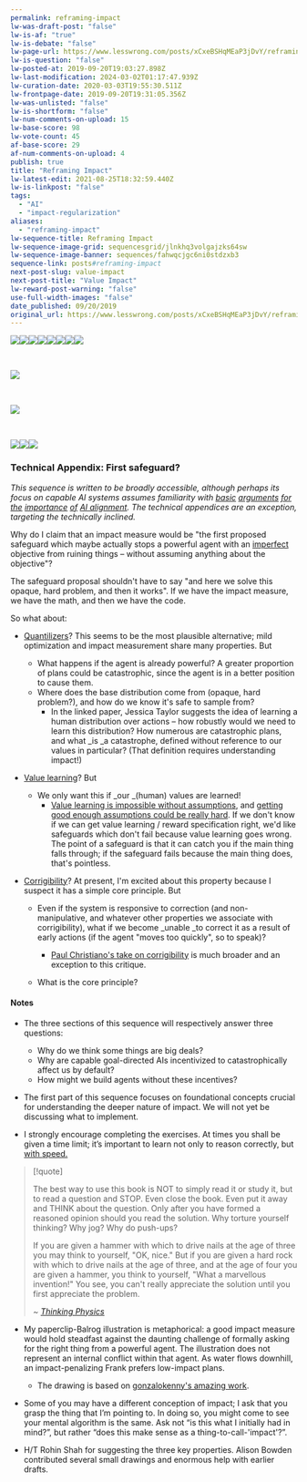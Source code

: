 ```yaml
---
permalink: reframing-impact
lw-was-draft-post: "false"
lw-is-af: "true"
lw-is-debate: "false"
lw-page-url: https://www.lesswrong.com/posts/xCxeBSHqMEaP3jDvY/reframing-impact
lw-is-question: "false"
lw-posted-at: 2019-09-20T19:03:27.898Z
lw-last-modification: 2024-03-02T01:17:47.939Z
lw-curation-date: 2020-03-03T19:55:30.511Z
lw-frontpage-date: 2019-09-20T19:31:05.356Z
lw-was-unlisted: "false"
lw-is-shortform: "false"
lw-num-comments-on-upload: 15
lw-base-score: 98
lw-vote-count: 45
af-base-score: 29
af-num-comments-on-upload: 4
publish: true
title: "Reframing Impact"
lw-latest-edit: 2021-08-25T18:32:59.440Z
lw-is-linkpost: "false"
tags: 
  - "AI"
  - "impact-regularization"
aliases: 
  - "reframing-impact"
lw-sequence-title: Reframing Impact
lw-sequence-image-grid: sequencesgrid/jlnkhq3volgajzks64sw
lw-sequence-image-banner: sequences/fahwqcjgc6ni0stdzxb3
sequence-link: posts#reframing-impact
next-post-slug: value-impact
next-post-title: "Value Impact"
lw-reward-post-warning: "false"
use-full-width-images: "false"
date_published: 09/20/2019
original_url: https://www.lesswrong.com/posts/xCxeBSHqMEaP3jDvY/reframing-impact
---
```

![](https://i.imgur.com/3LocEy9.png )![](https://i.imgur.com/IUOudUK.png)![](https://i.imgur.com/GyP8V1D.png )![](https://i.imgur.com/fEqZh8g.png)![](https://i.imgur.com/wXmF1eX.png)![](https://i.imgur.com/Rjz9usG.png )![](https://39669.cdn.cke-cs.com/rQvD3VnunXZu34m86e5f/images/1722a733b38bd3e06602ab967807e30117054d26051c5c84.png)![](https://i.imgur.com/ZppOEZJ.png )

[​](​![]\(https://i.imgur.com/knzoLGJ.png)

![](https://i.imgur.com/gsWrwt6.png )

[​](​![]\(https://i.imgur.com/kIT2ULN.png)

![](https://i.imgur.com/iSqriuT.png )

[​](​![]\(https://i.imgur.com/p4OkxJ1.png)

![](https://i.imgur.com/p4OkxJ1.png)![](https://i.imgur.com/nFoDRoL.png)![](https://i.imgur.com/e6vNG2D.png)

### Technical Appendix: First safeguard?

_This sequence is written to be broadly accessible, although perhaps its focus on capable AI systems assumes familiarity with_ [_basic_](https://www.youtube.com/watch?v=pARXQnX6QS8) [_arguments_](https://www.amazon.com/Human-Compatible-Artificial-Intelligence-Problem/dp/0525558616) [_for_](https://www.amazon.com/Superintelligence-Dangers-Strategies-Nick-Bostrom/dp/0198739834/ref=sr_1_3?keywords=Superintelligence&qid=1560704777&s=books&sr=1-3) [_the_](https://slatestarcodex.com/superintelligence-faq/) [_importance_](https://80000hours.org/problem-profiles/positively-shaping-artificial-intelligence/) [_of_](https://www.openphilanthropy.org/blog/potential-risks-advanced-artificial-intelligence-philanthropic-opportunity) [_AI alignment_](https://www.openphilanthropy.org/blog/some-background-our-views-regarding-advanced-artificial-intelligence)_. The technical appendices are an exception, targeting the technically inclined._

Why do I claim that an impact measure would be "the first proposed safeguard which maybe actually stops a powerful agent with an [imperfect](https://www.lesswrong.com/posts/iTpLAaPamcKyjmbFC/robust-delegation) objective from ruining things – without assuming anything about the objective"?

The safeguard proposal shouldn't have to say "and here we solve this opaque, hard problem, and then it works". If we have the impact measure, we have the math, and then we have the code.

So what about:

- [Quantilizers](https://www.aaai.org/ocs/index.php/WS/AAAIW16/paper/view/12613)? This seems to be the most plausible alternative; mild optimization and impact measurement share many properties. But
  - What happens if the agent is already powerful? A greater proportion of plans could be catastrophic, since the agent is in a better position to cause them.
  - Where does the base distribution come from (opaque, hard problem?), and how do we know it's safe to sample from?
    - In the linked paper, Jessica Taylor suggests the idea of learning a human distribution over actions – how robustly would we need to learn this distribution? How numerous are catastrophic plans, and what _is _a catastrophe, defined without reference to our values in particular? (That definition requires understanding impact!)


- [Value learning](https://www.lesswrong.com/s/4dHMdK5TLN6xcqtyc)? But
  - We only want this if _our _(human) values are learned!
    - [Value learning is impossible without assumptions](https://papers.nips.cc/paper/7803-occams-razor-is-insufficient-to-infer-the-preferences-of-irrational-agents.pdf), and [getting good enough assumptions could be really hard](https://www.lesswrong.com/s/4dHMdK5TLN6xcqtyc/p/EhNCnCkmu7MwrQ7yz). If we don't know if we can get value learning / reward specification right, we'd like safeguards which don't fail because value learning goes wrong. The point of a safeguard is that it can catch you if the main thing falls through; if the safeguard fails because the main thing does, that's pointless.


- [Corrigibility](https://intelligence.org/files/Corrigibility.pdf)? At present, I'm excited about this property because I suspect it has a simple core principle. But
  - Even if the system is responsive to correction (and non-manipulative, and whatever other properties we associate with corrigibility), what if we become _unable _to correct it as a result of early actions (if the agent "moves too quickly", so to speak)?
    - [Paul Christiano's take on corrigibility](https://ai-alignment.com/corrigibility-3039e668638) is much broader and an exception to this critique.

  - What is the core principle?

#### Notes

- The three sections of this sequence will respectively answer three questions:
  - Why do we think some things are big deals?
  - Why are capable goal-directed AIs incentivized to catastrophically affect us by default?
  - How might we build agents without these incentives?

- The first part of this sequence focuses on foundational concepts crucial for understanding the deeper nature of impact. We will not yet be discussing what to implement.
- I strongly encourage completing the exercises. At times you shall be given a time limit; it’s important to learn not only to reason correctly, but [with ](https://www.readthesequences.com/The-Failures-Of-Eld-Science)[speed.](https://www.readthesequences.com/Einsteins-Speed)

> [!quote]
>
> The best way to use this book is NOT to simply read it or study it, but to read a question and STOP. Even close the book. Even put it away and THINK about the question. Only after you have formed a reasoned opinion should you read the solution. Why torture yourself thinking? Why jog? Why do push-ups?
>
> If you are given a hammer with which to drive nails at the age of three you may think to yourself, "OK, nice." But if you are given a hard rock with which to drive nails at the age of three, and at the age of four you are given a hammer, you think to yourself, "What a marvellous invention!" You see, you can't really appreciate the solution until you first appreciate the problem.
>
> _~_ [_Thinking Physics_](https://www.amazon.com/Thinking-Physics-Understandable-Practical-Reality/dp/0935218084)

- My paperclip-Balrog illustration is metaphorical: a good impact measure would hold steadfast against the daunting challenge of formally asking for the right thing from a powerful agent. The illustration does not represent an internal conflict within that agent. As water flows downhill, an impact-penalizing Frank prefers low-impact plans.
  - The drawing is based on [gonzalokenny's amazing work](https://www.deviantart.com/gonzalokenny/art/Gandalf-and-the-Balrog-329465089).

- Some of you may have a different conception of impact; I ask that you grasp the thing that I’m pointing to. In doing so, you might come to see your mental algorithm is the same. Ask not “is this what I initially had in mind?”, but rather “does this make sense as a thing-to-call-'impact'?”.
- H/T Rohin Shah for suggesting the three key properties. Alison Bowden contributed several small drawings and enormous help with earlier drafts.
